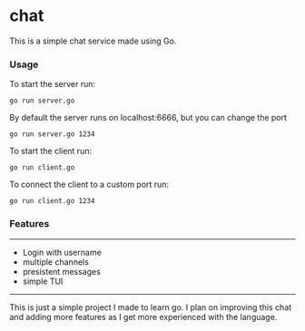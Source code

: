 # chat

This is a simple chat service made using Go. 

### Usage

To start the server run: 

```
go run server.go
```

By default the server runs on localhost:6666, but you can change the port

```
go run server.go 1234
```

To start the client run: 

```
go run client.go
```

To connect the client to a custom port run:

```
go run client.go 1234
```

### Features

-------------------------
- Login with username
- multiple channels
- presistent messages
- simple TUI
-------------------------

This is just a simple project I made to learn go. I plan on improving this chat and adding more features as I get more experienced with the language.
